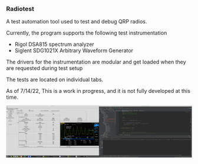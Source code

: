 ### Radiotest

A test automation tool used to test and debug QRP radios.

Currently, the program supports the following test instrumentation

- Rigol DSA815 spectrum analyzer
- Siglent SDG1021X Arbitrary Waveform Generator

The drivers for the instrumentation are modular and get loaded when they are requested during test setup

The tests are located on individual tabs.

As of 7/14/22, This is a work in progress, and it is not fully developed at this time.

![Example Screenshot](/assets/screenshot.png)
